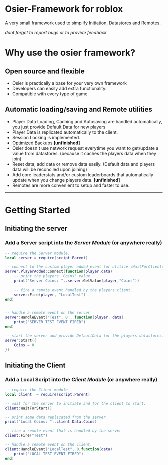 # Osier-Framework for roblox
A very small framework used to simplify Initiation, Datastores and Remotes.

_dont forget to report bugs or to provide feedback_

# Why use the osier framework?

## Open source and flexible
* Osier is practically a base for your very own framework
* Developers can easily add extra functionality.
* Compatible with every type of game

## Automatic loading/saving and Remote utilities
* Player Data Loading, Caching and Autosaving are handled automatically, you just provide Default Data for new players
* Player Data is replicated automatically to the client.
* Session Locking is implemented.
* Optimized Backups **[unfinished]**
* Osier doesn't use network request everytime you want to get/update a value from datastores. (because it caches the players data when they join)
* Reset data, add data or remove data easily. (Default data and players data will be reconciled upon joining)
* Add core leaderstats and/or custom leaderboards that automatically update when you change players data. **[unfinished]**
* Remotes are more convenient to setup and faster to use.


***

# Getting Started


## Initiating the server
### Add a Server script into the _Server Module_ (or anywhere really)

```lua
-- require the Server module.
local server = require(script.Parent)

-- connect to the custom player added event (or utilize :WaitForClient(player) in the normal player added event)
server.PlayerAdded:Connect(function(player,data)
	-- print the players 'Coins' value
	print("Server Coins: "..server:GetValue(player,"Coins"))
	
	-- fire a remote event handled by the players client.
	server:Fire(player, "LocalTest")
end)


-- handle a remote event on the server
server:HandleEvent("Test", 0 , function(player, data)
	print("SERVER TEST EVENT FIRED")
end)

-- start the server and provide DefaultData for the players datastores.
server:Start({
	Coins = 0
})
```

## Initiating the Client
### Add a Local Script into the _Client Module_ (or anywhere really)

```lua
-- require the Client module
local client  = require(script.Parent)

-- wait for the server to initiate and for the client to start.
client:WaitForStart()

-- print some data replicated from the server
print("Local Coins: "..client.Data.Coins)

-- fire a remote event that is handled by the server
client:Fire("Test")

-- handle a remote event on the client.
client:HandleEvent("LocalTest", 0,function(data)
	print("LOCAL TEST EVENT FIRED")
end)
```

